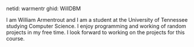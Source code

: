netid:  warmentr
ghid:   WillDBM

I am William Armentrout and I am a student at the University of Tennessee studying Computer Science. I enjoy
programming and working of random projects in my free time. I look forward to working on the projects for
this course.
